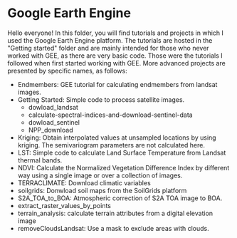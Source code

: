 
# Google Earth Engine
Hello everyone! In this folder, you will find tutorials and projects in which I used the Google Earth Engine platform.
The tutorials are hosted in the "Getting started" folder and are mainly intended for those who never worked with GEE, as there are very basic code. Those were the tutorials I followed when first started working with GEE. 
More advanced projects are presented by specific names, as follows:
- Endmembers: GEE tutorial for calculating endmembers from landsat images.
- Getting Started: Simple code to process satellite images.
  - dowload_landsat
  - calculate-spectral-indices-and-download-sentinel-data
  - dowload_sentinel
  - NPP_download
- Kriging: Obtain interpolated values at unsampled locations by using kriging. The semivariogram parameters are not calculated here.
- LST: Simple code to calculate Land Surface Temperature from Landsat thermal bands.
- NDVI: Calculate the Normalized Vegetation Difference Index by different way using a single image or over a collection of images.
- TERRACLIMATE: Download climatic variables
- soilgrids: Donwload soil maps from the SoilGrids platform
- S2A_TOA_to_BOA: Atmospheric correction of S2A TOA image to BOA.
- extract_raster_values_by_points
- terrain_analysis: calculate terrain attributes from a digital elevation image
- removeCloudsLandsat: Use a mask to exclude areas with clouds.


